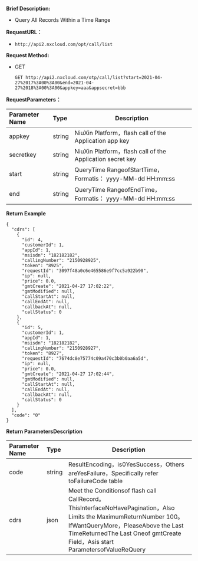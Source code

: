 **Brief Description:**  
- Query All Records Within a Time Range

**RequestURL：**
-  `http://api2.nxcloud.com/opt/call/list`

**Request Method:**
- GET  
  ```
  GET http://api2.nxcloud.com/otp/call/list?start=2021-04-27%2017%3A00%3A00&end=2021-04-27%2018%3A00%3A00&appkey=aaa&appsecret=bbb 
  ```

**RequestParameters：**  

|Parameter Name|Type|Description|
|:-----  |:-----|-----|
|appkey |string   |NiuXin Platform，flash call of the Application app key |
|secretkey |string   |NiuXin Platform，flash call of the Application secret key |
|start |string   |QueryTime RangeofStartTime，Formatis： yyyy-MM-dd HH:mm:ss |
|end |string   |QueryTime RangeofEndTime，Formatis： yyyy-MM-dd HH:mm:ss |  

**Return Example**  
```
{
  "cdrs": [
    {
      "id": 4,
      "customerId": 1,
      "appId": 1,
      "msisdn": "182182182",
      "callingNumber": "2150928925",
      "token": "8925",
      "requestId": "3097f48a0c6e465586e9f7cc5a922b90",
      "ip": null,
      "price": 0.0,
      "gmtCreate": "2021-04-27 17:02:22",
      "gmtModified": null,
      "callStartAt": null,
      "callEndAt": null,
      "callbackAt": null,
      "callStatus": 0
    },
    {
      "id": 5,
      "customerId": 1,
      "appId": 1,
      "msisdn": "182182182",
      "callingNumber": "2150928927",
      "token": "8927",
      "requestId": "7674dc8e75774c09a470c3b0b0aa6a5d",
      "ip": null,
      "price": 0.0,
      "gmtCreate": "2021-04-27 17:02:44",
      "gmtModified": null,
      "callStartAt": null,
      "callEndAt": null,
      "callbackAt": null,
      "callStatus": 0
    }
  ],
  "code": "0"
}
```

**Return ParametersDescription**

  |Parameter Name|Type|Description|
  |:-----  |:-----|-----|
  |code |string   |ResultEncoding，is0YesSuccess，Others areYesFailure，Specifically refer toFailureCode table |
  |cdrs |json   | Meet the Conditionsof flash call CallRecord。<br/> ThisInterfaceNoHavePagination，Also Limits the MaximumReturnNumber 100。<br/> IfWantQueryMore，PleaseAbove the Last TimeReturnedThe Last Oneof gmtCreate Field，Asis start ParametersofValueReQuery|

